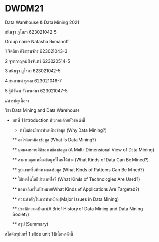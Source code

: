 # DWDM21
Data Warehouse & Data Mining 2021

ขนิษฐา ภูโสภา 623021042-5

Group name Natasha Romanoff

1 จิตติยา ศิริธรรมจักร 623021043-3

2 จุฑากาญจน์ ชิงจันทร์ 623020514-5

3 ขนิษฐา ภูโสภา 623021042-5

4 ชนกานต์ พูลผล 623021046-7

5 ฐิติวัฒน์ จันทรเสนา 623021047-5

#สารบัญเนื้อหา

วิชา Data Mining and Data Warehouse

* บทที่ 1 Introduction ประกอบด้วยหัวข้อ ดังนี้

   * ทำไมต้องมีการทำเหมืองข้อมูล (Why Data Mining?)

  ** อะไรคือเหมืองข้อมูล (What Is Data Mining?)

  ** มุมมองหลายมิติของเหมืองข้อมูล (A Multi-Dimensional View of Data Mining)

  ** สามารถขุดเเหมืองข้อมูลที่ไหนได้บ้าง (What Kinds of Data Can Be Mined?)

  ** รูปแบบหรือทิศทางของข้อมูล (What Kinds of Patterns Can Be Mined?)

  ** ใช้เทคโนโลยีประเภทใด? (What Kinds of Technologies Are Used?)

  ** แอพพลิเคชั่นเป้าหมาย(What Kinds of Applications Are Targeted?)

  ** ความสำคัญในการทำเหมือง(Major Issues in Data Mining)

  ** ประวัติความเป็นมา(A Brief History of Data Mining and Data Mining Society)

  ** สรุป (Summary)

สไลด์สรุปบทที่ 1 slide unit 1 มีเนื้อหาดังนี้

